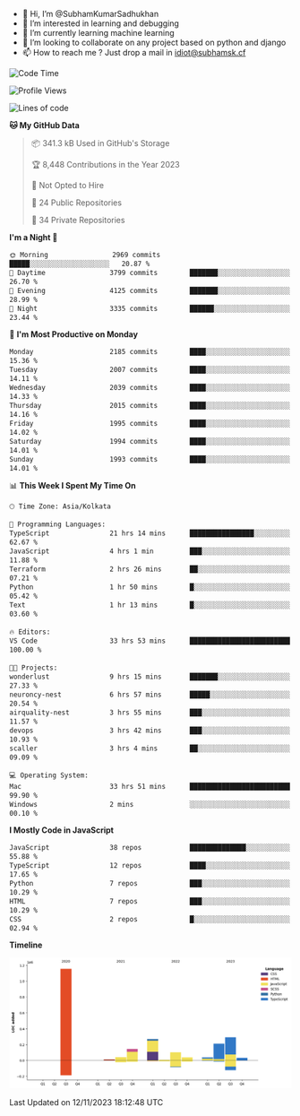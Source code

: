 - 👋 Hi, I’m @SubhamKumarSadhukhan
- 👀 I’m interested in learning and debugging
- 🌱 I’m currently learning machine learning
- 💞️ I’m looking to collaborate on any project based on python and django
- 📫 How to reach me ?
      Just drop a mail in idiot@subhamsk.cf

<!---
SubhamKumarSadhukhan/SubhamKumarSadhukhan is a ✨ special ✨ repository because its `README.md` (this file) appears on your GitHub profile.
You can click the Preview link to take a look at your changes.
--->


<!--START_SECTION:waka-->
![Code Time](http://img.shields.io/badge/Code%20Time-1%2C661%20hrs%2028%20mins-blue)

![Profile Views](http://img.shields.io/badge/Profile%20Views-0-blue)

![Lines of code](https://img.shields.io/badge/From%20Hello%20World%20I%27ve%20Written-2.3%20million%20lines%20of%20code-blue)

**🐱 My GitHub Data** 

> 📦 341.3 kB Used in GitHub's Storage 
 > 
> 🏆 8,448 Contributions in the Year 2023
 > 
> 🚫 Not Opted to Hire
 > 
> 📜 24 Public Repositories 
 > 
> 🔑 34 Private Repositories 
 > 
**I'm a Night 🦉** 

```text
🌞 Morning                2969 commits        █████░░░░░░░░░░░░░░░░░░░░   20.87 % 
🌆 Daytime                3799 commits        ███████░░░░░░░░░░░░░░░░░░   26.70 % 
🌃 Evening                4125 commits        ███████░░░░░░░░░░░░░░░░░░   28.99 % 
🌙 Night                  3335 commits        ██████░░░░░░░░░░░░░░░░░░░   23.44 % 
```
📅 **I'm Most Productive on Monday** 

```text
Monday                   2185 commits        ████░░░░░░░░░░░░░░░░░░░░░   15.36 % 
Tuesday                  2007 commits        ████░░░░░░░░░░░░░░░░░░░░░   14.11 % 
Wednesday                2039 commits        ████░░░░░░░░░░░░░░░░░░░░░   14.33 % 
Thursday                 2015 commits        ████░░░░░░░░░░░░░░░░░░░░░   14.16 % 
Friday                   1995 commits        ████░░░░░░░░░░░░░░░░░░░░░   14.02 % 
Saturday                 1994 commits        ████░░░░░░░░░░░░░░░░░░░░░   14.01 % 
Sunday                   1993 commits        ████░░░░░░░░░░░░░░░░░░░░░   14.01 % 
```


📊 **This Week I Spent My Time On** 

```text
🕑︎ Time Zone: Asia/Kolkata

💬 Programming Languages: 
TypeScript               21 hrs 14 mins      ████████████████░░░░░░░░░   62.67 % 
JavaScript               4 hrs 1 min         ███░░░░░░░░░░░░░░░░░░░░░░   11.88 % 
Terraform                2 hrs 26 mins       ██░░░░░░░░░░░░░░░░░░░░░░░   07.21 % 
Python                   1 hr 50 mins        █░░░░░░░░░░░░░░░░░░░░░░░░   05.42 % 
Text                     1 hr 13 mins        █░░░░░░░░░░░░░░░░░░░░░░░░   03.60 % 

🔥 Editors: 
VS Code                  33 hrs 53 mins      █████████████████████████   100.00 % 

🐱‍💻 Projects: 
wonderlust               9 hrs 15 mins       ███████░░░░░░░░░░░░░░░░░░   27.33 % 
neuroncy-nest            6 hrs 57 mins       █████░░░░░░░░░░░░░░░░░░░░   20.54 % 
airquality-nest          3 hrs 55 mins       ███░░░░░░░░░░░░░░░░░░░░░░   11.57 % 
devops                   3 hrs 42 mins       ███░░░░░░░░░░░░░░░░░░░░░░   10.93 % 
scaller                  3 hrs 4 mins        ██░░░░░░░░░░░░░░░░░░░░░░░   09.09 % 

💻 Operating System: 
Mac                      33 hrs 51 mins      █████████████████████████   99.90 % 
Windows                  2 mins              ░░░░░░░░░░░░░░░░░░░░░░░░░   00.10 % 
```

**I Mostly Code in JavaScript** 

```text
JavaScript               38 repos            ██████████████░░░░░░░░░░░   55.88 % 
TypeScript               12 repos            ████░░░░░░░░░░░░░░░░░░░░░   17.65 % 
Python                   7 repos             ███░░░░░░░░░░░░░░░░░░░░░░   10.29 % 
HTML                     7 repos             ███░░░░░░░░░░░░░░░░░░░░░░   10.29 % 
CSS                      2 repos             █░░░░░░░░░░░░░░░░░░░░░░░░   02.94 % 
```



**Timeline**

![Lines of Code chart](https://raw.githubusercontent.com/SubhamKumarSadhukhan/SubhamKumarSadhukhan/main/assets/bar_graph.png)


 Last Updated on 12/11/2023 18:12:48 UTC
<!--END_SECTION:waka-->
